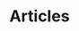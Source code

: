 ---
title: Articles
cms_exclude: true

# View.
view: citation

# Optional header image (relative to `static/media/` folder).
banner:
  caption: ''
  image: ''
---